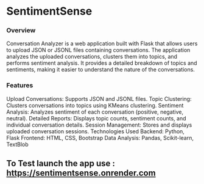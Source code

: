# SentimentSense

### Overview
Conversation Analyzer is a web application built with Flask that allows users to upload JSON or JSONL files containing conversations. The application analyzes the uploaded conversations, clusters them into topics, and performs sentiment analysis. It provides a detailed breakdown of topics and sentiments, making it easier to understand the nature of the conversations.

### Features
Upload Conversations: Supports JSON and JSONL files.
Topic Clustering: Clusters conversations into topics using KMeans clustering.
Sentiment Analysis: Analyzes sentiment of each conversation (positive, negative, neutral).
Detailed Reports: Displays topic counts, sentiment counts, and individual conversation details.
Session Management: Stores and displays uploaded conversation sessions.
Technologies Used
Backend: Python, Flask
Frontend: HTML, CSS, Bootstrap
Data Analysis: Pandas, Scikit-learn, TextBlob

## To Test launch the app use : https://sentimentsense.onrender.com
